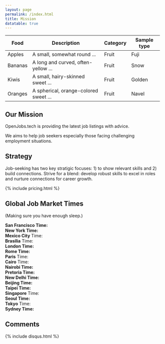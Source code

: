 ```yaml
---
layout: page
permalink: /index.html
title: Mission
datatable: true
---
```



<!-- jQuery library -->
<script src="https://code.jquery.com/jquery-3.5.1.js"></script>

<!-- DataTables CSS -->
<link rel="stylesheet" type="text/css" href="https://cdn.datatables.net/1.10.21/css/jquery.dataTables.css">

<!-- DataTables JS -->
<script type="text/javascript" charset="utf8" src="https://cdn.datatables.net/1.10.21/js/jquery.dataTables.js"></script>


<div class="datatable-begin"></div>

Food    | Description                           | Category | Sample type
------- | ------------------------------------- | -------- | -----------
Apples  | A small, somewhat round ...           | Fruit    | Fuji
Bananas | A long and curved, often-yellow ...   | Fruit    | Snow
Kiwis   | A small, hairy-skinned sweet ...      | Fruit    | Golden
Oranges | A spherical, orange-colored sweet ... | Fruit    | Navel

<div class="datatable-end"></div>

 <script>
  $(document).ready(function(){
    // This will add an `id` to the first `table` element within your content.
    var table = $('article table').first();
    table.attr('id', 'myTable');

    // Now you can initialize DataTables
    $('#myTable').DataTable({
      "paging": true,
      "ordering": true,
      "info": false
    });
  });
</script>


## Our Mission

OpenJobs.tech is providing the latest job listings with advice. 

We aims to help job seekers especially those facing challenging employment situations.

<!-- The site compiles and updates new job postings regularly across various industries and locations in Tech. Users can easily search and filter jobs that match their skills and interests.

Each job listing on OpenJobs.tech contains a brief analysis. The site also provides blogs, tips and suggestions to help job seekers tailor their resumes and interview strategies for specific roles. -->

## Strategy

Job-seeking has two key stratigic focuses: 1) to show relevant skills and 2) build connections. Strive for a blend: develop robust skills to excel in roles and nurture connections for career growth.

{% include pricing.html %}


## Global Job Market Times

(Making sure you have enough sleep.)

<div id="time-SanFrancisco"><b>San Francisco Time:</b></div>
<div id="time-NewYork"><b>New York Time:</b></div>
<div id="time-MexicoCity"><b>Mexico City</b> Time: </div>
<div id="time-Brasilia"><b>Brasília</b> Time: </div>
<div id="time-London"><b>London Time:</b></div>
<div id="time-Rome"><b>Rome Time:</b></div>
<div id="time-Paris"><b>Paris</b> Time: </div>
<div id="time-Cairo"><b>Cairo</b> Time: </div>
<div id="time-Nairobi"><b>Nairobi Time:</b></div>
<div id="time-Pretoria"><b>Pretoria Time:</b></div>
<div id="time-NewDelhi"><b>New Delhi Time:</b></div>  
<div id="time-Beijing"><b>Beijing Time:</b></div>
<div id="time-Taipei"><b>Taipei Time:</b></div>
<div id="time-Singapore"><b>Singapore</b> Time: </div>
<div id="time-Seoul"><b>Seoul Time:</b></div>
<div id="time-Tokyo"><b>Tokyo</b> Time: </div>
<div id="time-Sydney"><b>Sydney Time:</b></div>









<div id="spacer"></div>

## Comments


{% include disqus.html %}